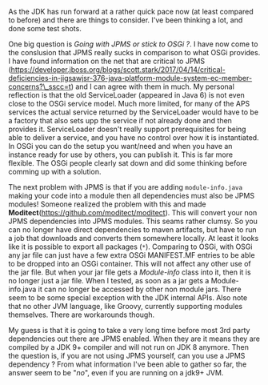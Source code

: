 As the JDK has run forward at a rather quick pace now (at least compared to before) and there are things to consider. I've been thinking a lot, and done some test shots. 

One big question is _Going with JPMS or stick to OSGi ?_. I have now come to the conslusion that JPMS really sucks in comparison to what OSGi provides. I have found information on the net that are critical to JPMS (<https://developer.jboss.org/blogs/scott.stark/2017/04/14/critical-deficiencies-in-jigsawjsr-376-java-platform-module-system-ec-member-concerns?\_sscc=t>) and I can agree with them in much. My personal reflection is that the old ServiceLoader (appeared in Java 6) is not even close to the OSGi service model. Much more limited, for many of the APS services the actual service returned by the ServiceLoader would have to be a factory that also sets upp the service if not already done and then provides it. ServiceLoader doesn't really support prerequisites for being able to deliver a service, and you have no control over how it is instantiated. In OSGi you can do the setup you want/need and when you have an instance ready for use by others, you can publish it. This is far more flexible. The OSGi people clearly sat down and did some thinking before comming up with a solution. 

The next problem with JPMS is that if you are adding `module-info.java` making your code into a module then all dependencies must also be JPMS modules! Someone realized the problem with this and made __Moditect__(<https://github.com/moditect/moditect>). This will convert your non JPMS dependencies into JPMS modules. This seams rather clumsy. So you can no longer have direct dependencies to maven artifacts, but have to run a job that downloads and converts them somewhere locally. At least it looks like it is possible to export all packages (`*`). Comparing to OSGi, with OSGi any jar file can just have a few extra OSGi MANIFEST.MF entries to be able to be dropped into an OSGi container. This will not affect any other use of the jar file. But when your jar file gets a _Module-info_ class into it, then it is no longer just a jar file. When I tested, as soon as a jar gets a Module-info.java it can no longer be accessed by other non module jars. There seem to be some special exception with the JDK internal APIs. Also note that no other JVM language, like Groovy, currently supporting modules themselves. There are workarounds though. 

My guess is that it is going to take a very long time before most 3rd party dependencies out there are JPMS enabled. When they are it means they are compiled by a JDK 9+ compiler and will not run on JDK 8 anymore. Then the question is, if you are not using JPMS yourself, can you use a JPMS dependency ? From what information I've been able to gather so far, the answer seem to be "_no_", even if you are running on a jdk9+ JVM. 
